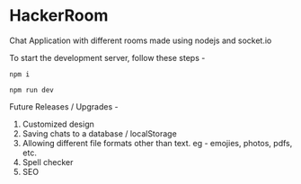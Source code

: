 # HackerRoom
Chat Application with different rooms made using nodejs and socket.io

To start the development server, follow these steps - 

```npm i```

```npm run dev```

Future Releases / Upgrades - 
1) Customized design
2) Saving chats to a database / localStorage
3) Allowing different file formats other than text. eg - emojies, photos, pdfs, etc.
4) Spell checker
5) SEO
